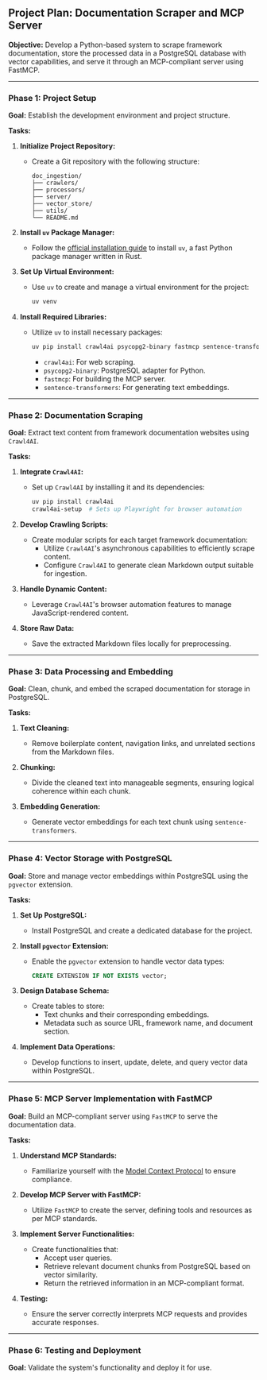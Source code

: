 ## **Project Plan: Documentation Scraper and MCP Server**

**Objective:** Develop a Python-based system to scrape framework documentation, store the processed data in a PostgreSQL database with vector capabilities, and serve it through an MCP-compliant server using FastMCP.

---

### **Phase 1: Project Setup**

**Goal:** Establish the development environment and project structure.

**Tasks:**

1. **Initialize Project Repository:**
   - Create a Git repository with the following structure:
     ```
     doc_ingestion/
     ├── crawlers/
     ├── processors/
     ├── server/
     ├── vector_store/
     ├── utils/
     └── README.md
     ```

2. **Install `uv` Package Manager:**
   - Follow the [official installation guide](https://docs.astral.sh/uv/guides/install-python/) to install `uv`, a fast Python package manager written in Rust.

3. **Set Up Virtual Environment:**
   - Use `uv` to create and manage a virtual environment for the project:
     ```bash
     uv venv
     ```

4. **Install Required Libraries:**
   - Utilize `uv` to install necessary packages:
     ```bash
     uv pip install crawl4ai psycopg2-binary fastmcp sentence-transformers
     ```
     - `crawl4ai`: For web scraping.
     - `psycopg2-binary`: PostgreSQL adapter for Python.
     - `fastmcp`: For building the MCP server.
     - `sentence-transformers`: For generating text embeddings.

---

### **Phase 2: Documentation Scraping**

**Goal:** Extract text content from framework documentation websites using `Crawl4AI`.

**Tasks:**

1. **Integrate `Crawl4AI`:**
   - Set up `Crawl4AI` by installing it and its dependencies:
     ```bash
     uv pip install crawl4ai
     crawl4ai-setup  # Sets up Playwright for browser automation
     ```

2. **Develop Crawling Scripts:**
   - Create modular scripts for each target framework documentation:
     - Utilize `Crawl4AI`'s asynchronous capabilities to efficiently scrape content.
     - Configure `Crawl4AI` to generate clean Markdown output suitable for ingestion.

3. **Handle Dynamic Content:**
   - Leverage `Crawl4AI`'s browser automation features to manage JavaScript-rendered content.

4. **Store Raw Data:**
   - Save the extracted Markdown files locally for preprocessing.
---

### **Phase 3: Data Processing and Embedding**

**Goal:** Clean, chunk, and embed the scraped documentation for storage in PostgreSQL.

**Tasks:**

1. **Text Cleaning:**
   - Remove boilerplate content, navigation links, and unrelated sections from the Markdown files.

2. **Chunking:**
   - Divide the cleaned text into manageable segments, ensuring logical coherence within each chunk.

3. **Embedding Generation:**
   - Generate vector embeddings for each text chunk using `sentence-transformers`.

---

### **Phase 4: Vector Storage with PostgreSQL**

**Goal:** Store and manage vector embeddings within PostgreSQL using the `pgvector` extension.

**Tasks:**

1. **Set Up PostgreSQL:**
   - Install PostgreSQL and create a dedicated database for the project.

2. **Install `pgvector` Extension:**
   - Enable the `pgvector` extension to handle vector data types:
     ```sql
     CREATE EXTENSION IF NOT EXISTS vector;
     ```

3. **Design Database Schema:**
   - Create tables to store:
     - Text chunks and their corresponding embeddings.
     - Metadata such as source URL, framework name, and document section.

4. **Implement Data Operations:**
   - Develop functions to insert, update, delete, and query vector data within PostgreSQL.

---

### **Phase 5: MCP Server Implementation with FastMCP**

**Goal:** Build an MCP-compliant server using `FastMCP` to serve the documentation data.

**Tasks:**

1. **Understand MCP Standards:**
   - Familiarize yourself with the [Model Context Protocol](https://modelcontextprotocol.io/quickstart/server) to ensure compliance.

2. **Develop MCP Server with FastMCP:**
   - Utilize `FastMCP` to create the server, defining tools and resources as per MCP standards.

3. **Implement Server Functionalities:**
   - Create functionalities that:
     - Accept user queries.
     - Retrieve relevant document chunks from PostgreSQL based on vector similarity.
     - Return the retrieved information in an MCP-compliant format.

4. **Testing:**
   - Ensure the server correctly interprets MCP requests and provides accurate responses.

---

### **Phase 6: Testing and Deployment**

**Goal:** Validate the system's functionality and deploy it for use.
